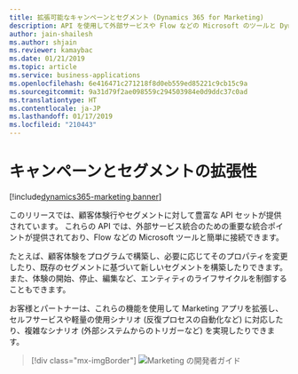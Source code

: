 ```yaml
---
title: 拡張可能なキャンペーンとセグメント (Dynamics 365 for Marketing)
description: API を使用して外部サービスや Flow などの Microsoft のツールと Dynamics 365 for Marketing を統合する
author: jain-shailesh
ms.author: shjain
ms.reviewer: kamaybac
ms.date: 01/21/2019
ms.topic: article
ms.service: business-applications
ms.openlocfilehash: 6e416471c271218f8d0eb559ed85221c9cb15c9a
ms.sourcegitcommit: 9a31d79f2ae098559c294503984e0d9ddc37c0ad
ms.translationtype: HT
ms.contentlocale: ja-JP
ms.lasthandoff: 01/17/2019
ms.locfileid: "210443"
---
```

# <a name="extensibility-for-campaigns-and-segments"></a>キャンペーンとセグメントの拡張性
[!include[dynamics365-marketing banner](../includes/dynamics365-marketing.md)]


このリリースでは、顧客体験行やセグメントに対して豊富な API セットが提供されています。 これらの API では、外部サービス統合のための重要な統合ポイントが提供されており、Flow などの Microsoft ツールと簡単に接続できます。

たとえば、顧客体験をプログラムで構築し、必要に応じてそのプロパティを変更したり、既存のセグメントに基づいて新しいセグメントを構築したりできます。 また、体験の開始、停止、編集など、エンティティのライフサイクルを制御することもできます。

お客様とパートナーは、これらの機能を使用して Marketing アプリを拡張し、セルフサービスや軽量の使用シナリオ (反復プロセスの自動化など) に対応したり、複雑なシナリオ (外部システムからのトリガーなど) を実現したりできます。

> [!div class="mx-imgBorder"]
> ![Marketing の開発者ガイド](media/extensibility-campaigns-segments-1.png "Marketing の開発者ガイド")
<!-- Picture 1 -->
